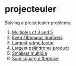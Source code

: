 projecteuler
============
Solving a projecteuler problems:  
  
1. [Multiples of 3 and 5](./problem%201 "Multiples of 3 and 5")
2. [Even Fibonacci numbers](./problem%202 "Even Fibonacci numbers")
3. [Largest prime factor](./problem%203 "Largest prime factor")
4. [Largest palindrome product](./problem%204 "Largest palindrome product")
5. [Smallest multiple](./problem%205 "Smallest multiple")
6. [Sum square difference](./problem%206 "Sum square difference")